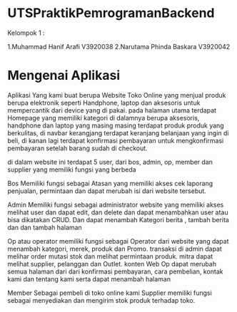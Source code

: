 # UTSPraktikPemrogramanBackend

Kelompok 1 :

1.Muhammad Hanif Arafi    V3920038
2.Narutama Phinda Baskara V3920042

# Mengenai Aplikasi

Aplikasi Yang kami buat berupa Website Toko Online yang menjual produk berupa elektronik seperti Handphone, laptop dan aksesoris untuk mempercantik dari device yang di pakai. pada halaman utama terdapat Homepage yang memiliki kategori di dalamnya berupa aksesoris, handphone dan laptop yang masing masing terdapat produk produk yang berkulitas, di navbar kerangjang terdapat keranjang belanjaan yang ingin di beli, di kanan lagi terdapat konfirmasi pembayaran untuk mengkonfirmasi pembayaran setelah barang sudah di checkout.

di dalam website ini terdapat 5 user, dari bos, admin, op, member dan supplier yang memiliki fungsi yang berbeda

Bos Memiliki fungsi sebagai Atasan yang memiliki akses cek laporang penjualan, permintaan dan dapat merubah isi dari website tersebut.


Admin Memiliki fungsi sebagai administrator website yang memiliki akses melihat user dan dapat edit, dan delete dan dapat menambahkan user atau bisa dikatakan CRUD. Dan dapat menambah Kategori berita , tambah berita dan dan tambah halaman


Op atau operator memiliki fungsi sebagai Operator dari website 
yang dapat menambah kategori, merek, produk dan Promo. transaksi di admin dapat melihar order mutasi stok dan melihat permintaan produk. mitra dapat melihat supplier, pelanggan dan Outlet. konten Web Op dapat merubah semua halaman dari dari konfirmasi pembayaran, cara pembelian, kontak kami dan tentang kami serta dapat menambah halaman



Member Sebagai pembeli di toko online kami 
Supplier memiliki fungsi sebagai menyediakan dan mengirim stok produk terhadap toko.



